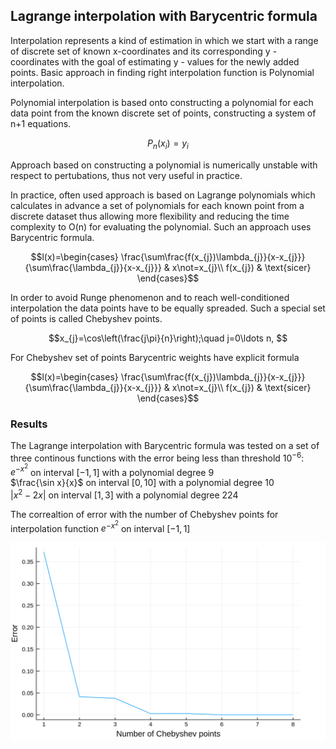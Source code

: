 ## Lagrange interpolation with Barycentric formula

Interpolation represents a kind of estimation in which we start with a range of discrete set of known x-coordinates and its corresponding y - coordinates with the goal of estimating y - values for the newly added points. Basic approach in finding right interpolation function is Polynomial interpolation.

Polynomial interpolation is based onto constructing a polynomial for each data point from the known discrete set of points, constructing a system of n+1 equations.

```math
P_n(x_i) = y_i
```
 Approach based on constructing a polynomial is numerically unstable with respect to pertubations, thus not very useful in practice.

 In practice, often used approach is based on Lagrange polynomials which calculates in advance a set of polynomials for each known point from a discrete dataset thus allowing more flexibility and reducing the time complexity to O(n) for evaluating the polynomial. Such an approach uses Barycentric formula. 

 ```math
l(x)=\begin{cases}
\frac{\sum\frac{f(x_{j})\lambda_{j}}{x-x_{j}}}{\sum\frac{\lambda_{j}}{x-x_{j}}} & x\not=x_{j}\\
f(x_{j}) & \text{sicer}
\end{cases}
```
In order to avoid Runge phenomenon and to reach well-conditioned interpolation the data points have to be equally spreaded. Such a special set of points is called Chebyshev points.

```math
x_{j}=\cos\left(\frac{j\pi}{n}\right);\quad j=0\ldots n,

```

For Chebyshev set of points Barycentric weights have explicit formula

```math
l(x)=\begin{cases}
\frac{\sum\frac{f(x_{j})\lambda_{j}}{x-x_{j}}}{\sum\frac{\lambda_{j}}{x-x_{j}}} & x\not=x_{j}\\
f(x_{j}) & \text{sicer}
\end{cases}
```


### Results

The Lagrange interpolation with Barycentric formula was tested on a set of three continous functions with the error being less than threshold $`10^{-6}`$: <br />
$`e^{-x^{2}}`$ on interval $`[-1,1]`$  with a polynomial degree 9  <br />
$`\frac{\sin x}{x}`$ on interval $`[0,10]`$ with a polynomial degree 10 <br />
$`|x^{2}-2x|`$ on interval $`[1,3]`$ with a polynomial degree 224 <br />

The correaltion of error with the number of Chebyshev points for interpolation function $`e^{-x^{2}}`$ on interval $`[-1,1]`$ 

![fun](chebyshevpts.jpg)





